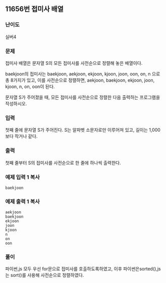 ## 11656번 접미사 배열

### 난이도

실버4

### 문제

접미사 배열은 문자열 S의 모든 접미사를 사전순으로 정렬해 놓은 배열이다.

baekjoon의 접미사는 baekjoon, aekjoon, ekjoon, kjoon, joon, oon, on, n 으로 총 8가지가 있고, 이를 사전순으로 정렬하면, aekjoon, baekjoon, ekjoon, joon, kjoon, n, on, oon이 된다.

문자열 S가 주어졌을 때, 모든 접미사를 사전순으로 정렬한 다음 출력하는 프로그램을 작성하시오.

### 입력

첫째 줄에 문자열 S가 주어진다. S는 알파벳 소문자로만 이루어져 있고, 길이는 1,000보다 작거나 같다.

### 출력

첫째 줄부터 S의 접미사를 사전순으로 한 줄에 하나씩 출력한다.

### 예제 입력 1 복사

```
baekjoon
```

### 예제 출력 1 복사

```
aekjoon
baekjoon
ekjoon
joon
kjoon
n
on
oon
```

### 풀이

파이썬,js 모두 우선 for문으로 접미사를 호출하도록하였고,
이후 파이썬은sorted(),js는 sort()를 사용해 사전순으로 정렬하였다.
